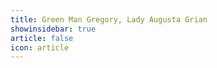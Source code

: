 ```yaml
---
title: Green Man Gregory, Lady Augusta Grian 
showinsidebar: true 
article: false 
icon: article 
---
```

